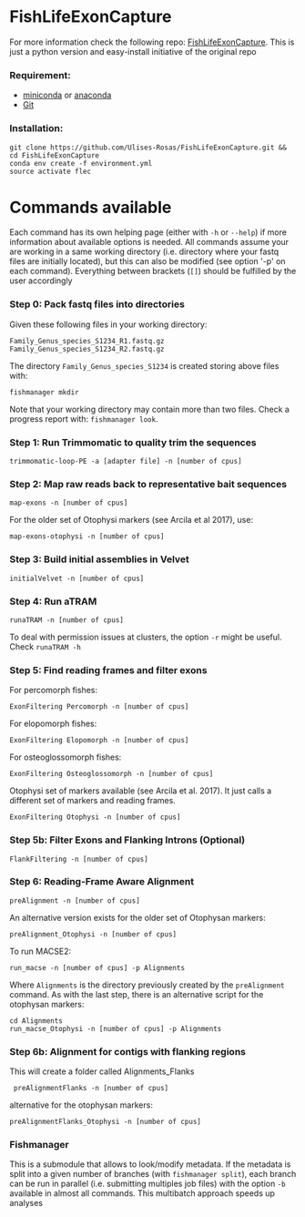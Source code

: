 # FishLifeExonCapture

For more information check the following repo: [FishLifeExonCapture](https://github.com/lilychughes/FishLifeExonCapture). This is just a python version and easy-install initiative of the original repo

### Requirement:

* [miniconda](https://docs.conda.io/en/latest/miniconda.html) or [anaconda](https://www.anaconda.com/download/)
* [Git](https://git-scm.com/downloads/)

### Installation:

```shell
git clone https://github.com/Ulises-Rosas/FishLifeExonCapture.git && cd FishLifeExonCapture 
conda env create -f environment.yml
source activate flec  
```

# Commands available

Each command has its own helping page (either with `-h` or `--help`) if more information about available options is needed. All commands assume your are working in a same working directory (i.e. directory where your fastq files are initially located), but this can also be modified (see option '-p' on each command).  Everything between brackets (`[]`) should be fulfilled by the user accordingly


### Step 0: Pack fastq files into directories

Given these following files in your working directory:
```
Family_Genus_species_S1234_R1.fastq.gz
Family_Genus_species_S1234_R2.fastq.gz
```
The directory `Family_Genus_species_S1234` is created storing above files with:
```
fishmanager mkdir
```

Note that your working directory may contain more than two files. Check a progress report with: `fishmanager look`.

### Step 1: Run Trimmomatic to quality trim the sequences
```
trimmomatic-loop-PE -a [adapter file] -n [number of cpus]
```

### Step 2: Map raw reads back to representative bait sequences

```
map-exons -n [number of cpus]
```

For the older set of Otophysi markers (see Arcila et al 2017), use:
```
map-exons-otophysi -n [number of cpus]
```

### Step 3: Build initial assemblies in Velvet

```
initialVelvet -n [number of cpus]
```

### Step 4: Run aTRAM

```
runaTRAM -n [number of cpus]
```

To deal with permission issues at clusters, the option `-r` might be useful. Check `runaTRAM -h`


### Step 5: Find reading frames and filter exons

For percomorph fishes:
```
ExonFiltering Percomorph -n [number of cpus]
```

For elopomorph fishes:
```
ExonFiltering Elopomorph -n [number of cpus]
```

For osteoglossomorph fishes:
```
ExonFiltering Osteoglossomorph -n [number of cpus]
```
Otophysi set of markers available (see Arcila et al. 2017). It just calls a different set of markers and reading frames.

```
ExonFiltering Otophysi -n [number of cpus]
```

### Step 5b: Filter Exons and Flanking Introns (Optional)

```
FlankFiltering -n [number of cpus]
```


### Step 6: Reading-Frame Aware Alignment

```
preAlignment -n [number of cpus]
```

An alternative version exists for the older set of Otophysan markers:

```
preAlignment_Otophysi -n [number of cpus]
```

To run MACSE2:

```
run_macse -n [number of cpus] -p Alignments
```
Where `Alignments` is the directory previously created by the `preAlignment` command. 
As with the last step, there is an alternative script for the otophysan markers:
```
cd Alignments
run_macse_Otophysi -n [number of cpus] -p Alignments
```

### Step 6b: Alignment for contigs with flanking regions
This will create a folder called Alignments_Flanks

```
 preAlignmentFlanks -n [number of cpus]
```
alternative for the otophysan markers:
```
preAlignmentFlanks_Otophysi -n [number of cpus]
```

### Fishmanager

This is a submodule that allows to look/modify metadata. If the metadata is split into a given number of branches (with `fishmanager split`), each branch can be run in parallel (i.e. submitting multiples job files) with the option `-b` available in almost all commands. This multibatch approach speeds up analyses
